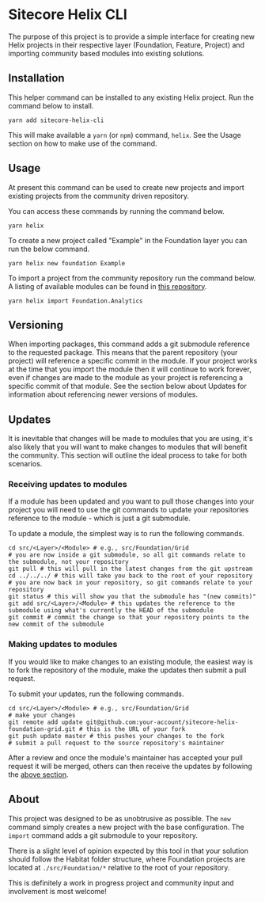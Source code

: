 # Sitecore Helix CLI

The purpose of this project is to provide a simple interface for creating new Helix projects in their respective layer (Foundation, Feature, Project) and importing community based modules into existing solutions.

## Installation

This helper command can be installed to any existing Helix project.  Run the command below to install.

    yarn add sitecore-helix-cli

This will make available a `yarn` (or `npm`) command, `helix`.  See the Usage section on how to make use of the command.

## Usage

At present this command can be used to create new projects and import existing projects from the community driven repository.

You can access these commands by running the command below.

    yarn helix

To create a new project called "Example" in the Foundation layer you can run the below command.

    yarn helix new foundation Example

To import a project from the community repository run the command below.  A listing of available modules can be found in [this repository](https://github.com/deepend-melbourne/sitecore-helix-module-registry).

    yarn helix import Foundation.Analytics

## Versioning

When importing packages, this command adds a git submodule reference to the requested package.  This means that the parent repository (your project) will reference a specific commit in the module.  If your project works at the time that you import the module then it will continue to work forever, even if changes are made to the module as your project is referencing a specific commit of that module.  See the section below about Updates for information about referencing newer versions of modules.

## Updates

It is inevitable that changes will be made to modules that you are using, it's also likely that you will want to make changes to modules that will benefit the community.  This section will outline the ideal process to take for both scenarios.

### Receiving updates to modules

If a module has been updated and you want to pull those changes into your project you will need to use the git commands to update your repositories reference to the module - which is just a git submodule.

To update a module, the simplest way is to run the following commands.

    cd src/<Layer>/<Module> # e.g., src/Foundation/Grid
    # you are now inside a git submodule, so all git commands relate to the submodule, not your repository
    git pull # this will pull in the latest changes from the git upstream
    cd ../../../ # this will take you back to the root of your repository
    # you are now back in your repository, so git commands relate to your repository
    git status # this will show you that the submodule has "(new commits)"
    git add src/<Layer>/<Module> # this updates the reference to the submodule using what's currently the HEAD of the submodule
    git commit # commit the change so that your repository points to the new commit of the submodule

### Making updates to modules

If you would like to make changes to an existing module, the easiest way is to fork the repository of the module, make the updates then submit a pull request.

To submit your updates, run the following commands.

    cd src/<Layer>/<Module> # e.g., src/Foundation/Grid
    # make your changes
    git remote add update git@github.com:your-account/sitecore-helix-foundation-grid.git # this is the URL of your fork
    git push update master # this pushes your changes to the fork
    # submit a pull request to the source repository's maintainer

After a review and once the module's maintainer has accepted your pull request it will be merged, others can then receive the updates by following the [above section](#receiving-updates-to-modules).

## About

This project was designed to be as unobtrusive as possible.  The `new` command simply creates a new project with the base configuration.  The `import` command adds a git submodule to your repository.

There is a slight level of opinion expected by this tool in that your solution should follow the Habitat folder structure, where Foundation projects are located at `./src/Foundation/*` relative to the root of your repository.

This is definitely a work in progress project and community input and involvement is most welcome!
